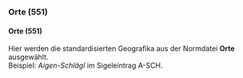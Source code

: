 ### Orte (551)  

#### Orte (551)  
Hier werden die standardisierten Geografika aus der Normdatei **Orte** ausgewählt.   
Beispiel: _Aigen-Schlägl_ im Sigeleintrag A-SCH.
